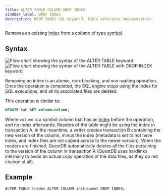 ```yaml
---
title: ALTER TABLE COLUMN DROP INDEX
sidebar_label: DROP INDEX
description: DROP INDEX SQL keyword. Table reference documentation.
---
```


Removes an existing [index](/docs/concept/indexes/) from a column of type [symbol](/docs/concept/symbol/).


## Syntax
![Flow chart showing the syntax of the ALTER TABLE keyword](/images/docs/diagrams/alterTable.svg)
![Flow chart showing the syntax of the ALTER TABLE with DROP INDEX keyword](/images/docs/diagrams/dropIndex.svg)

Removing an index is an atomic, non-blocking, and non-waiting operation. Once
the operation is completed, the SQL engine stops using the index for SQL
executions, and all its associated files are deleted.

This operation is similar to:

```sql
UPDATE tab SET column=column;
```

Where `column` is a symbol column that has an [index](/docs/concept/indexes/)
before the operation, and no index afterwards. Readers of the table might be
using the index in transaction A, in the meantime, a writer creates transaction
B containing the new version of the column, minus the index (metadata is set to
not have index, and index files are not copied across to the newer version).
When the readers are finished, QuestDB automatically deletes all the files
pertaining to the version of the column in transaction A (QuestDB uses hardlinks
internally to avoid an actual copy operation of the data files, as they do not
change at all).

## Example

```questdb-sql title="Removing an index"
ALTER TABLE trades ALTER COLUMN instrument DROP INDEX;
```
